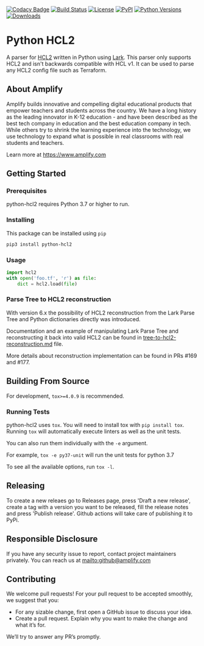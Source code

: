 [![Codacy Badge](https://app.codacy.com/project/badge/Grade/2e2015f9297346cbaa788c46ab957827)](https://app.codacy.com/gh/amplify-education/python-hcl2/dashboard?utm_source=gh&utm_medium=referral&utm_content=&utm_campaign=Badge_grade)
[![Build Status](https://travis-ci.org/amplify-education/python-hcl2.svg?branch=master)](https://travis-ci.org/amplify-education/python-hcl2)
[![License](https://img.shields.io/badge/license-MIT-blue.svg)](https://raw.githubusercontent.com/amplify-education/python-hcl2/master/LICENSE)
[![PyPI](https://img.shields.io/pypi/v/python-hcl2.svg)](https://pypi.org/project/python-hcl2/)
[![Python Versions](https://img.shields.io/pypi/pyversions/python-hcl2.svg)](https://pypi.python.org/pypi/python-hcl2)
[![Downloads](https://img.shields.io/badge/dynamic/json.svg?label=downloads&url=https%3A%2F%2Fpypistats.org%2Fapi%2Fpackages%2Fpython-hcl2%2Frecent&query=data.last_month&colorB=brightgreen&suffix=%2FMonth)](https://pypistats.org/packages/python-hcl2)

# Python HCL2

A parser for [HCL2](https://github.com/hashicorp/hcl/blob/hcl2/hclsyntax/spec.md) written in Python using
[Lark](https://github.com/lark-parser/lark). This parser only supports HCL2 and isn't backwards compatible
with HCL v1. It can be used to parse any HCL2 config file such as Terraform.

## About Amplify

Amplify builds innovative and compelling digital educational products that empower teachers and students across the
country. We have a long history as the leading innovator in K-12 education - and have been described as the best tech
company in education and the best education company in tech. While others try to shrink the learning experience into
the technology, we use technology to expand what is possible in real classrooms with real students and teachers.

Learn more at <https://www.amplify.com>

## Getting Started

### Prerequisites

python-hcl2 requires Python 3.7 or higher to run.

### Installing

This package can be installed using `pip`

```sh
pip3 install python-hcl2
```

### Usage

```python
import hcl2
with open('foo.tf', 'r') as file:
    dict = hcl2.load(file)
```

### Parse Tree to HCL2 reconstruction

With version 6.x the possibility of HCL2 reconstruction from the Lark Parse Tree and Python dictionaries directly was introduced.

Documentation and an example of manipulating Lark Parse Tree and reconstructing it back into valid HCL2 can be found in [tree-to-hcl2-reconstruction.md](https://github.com/amplify-education/python-hcl2/blob/main/tree-to-hcl2-reconstruction.md) file.

More details about reconstruction implementation can be found in PRs #169 and #177.

## Building From Source

For development, `tox>=4.0.9` is recommended.

### Running Tests

python-hcl2 uses `tox`. You will need to install tox with `pip install tox`.
Running `tox` will automatically execute linters as well as the unit tests.

You can also run them individually with the `-e` argument.

For example, `tox -e py37-unit` will run the unit tests for python 3.7

To see all the available options, run `tox -l`.

## Releasing

To create a new releaes go to Releases page, press 'Draft a new release', create a tag
with a version you want to be released, fill the release notes and press 'Publish release'.
Github actions will take care of publishing it to PyPi.

## Responsible Disclosure

If you have any security issue to report, contact project maintainers privately.
You can reach us at <mailto:github@amplify.com>

## Contributing

We welcome pull requests! For your pull request to be accepted smoothly, we suggest that you:

- For any sizable change, first open a GitHub issue to discuss your idea.
- Create a pull request.  Explain why you want to make the change and what it’s for.

We’ll try to answer any PR’s promptly.
